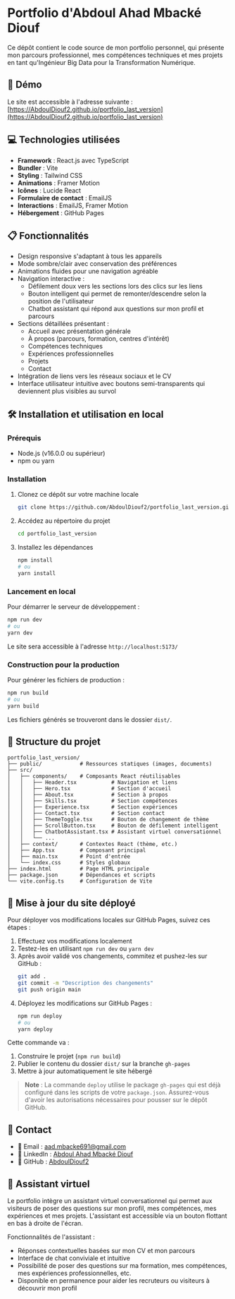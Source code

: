 # Portfolio d'Abdoul Ahad Mbacké Diouf

Ce dépôt contient le code source de mon portfolio personnel, qui présente mon parcours professionnel, mes compétences techniques et mes projets en tant qu'Ingénieur Big Data pour la Transformation Numérique.

## 🚀 Démo

Le site est accessible à l'adresse suivante : [https://AbdoulDiouf2.github.io/portfolio_last_version](https://AbdoulDiouf2.github.io/portfolio_last_version)

## 💻 Technologies utilisées

- **Framework** : React.js avec TypeScript
- **Bundler** : Vite
- **Styling** : Tailwind CSS
- **Animations** : Framer Motion
- **Icônes** : Lucide React
- **Formulaire de contact** : EmailJS
- **Interactions** : EmailJS, Framer Motion
- **Hébergement** : GitHub Pages

## 📋 Fonctionnalités

- Design responsive s'adaptant à tous les appareils
- Mode sombre/clair avec conservation des préférences
- Animations fluides pour une navigation agréable
- Navigation interactive :
  - Défilement doux vers les sections lors des clics sur les liens
  - Bouton intelligent qui permet de remonter/descendre selon la position de l'utilisateur
  - Chatbot assistant qui répond aux questions sur mon profil et parcours
- Sections détaillées présentant :
  - Accueil avec présentation générale
  - À propos (parcours, formation, centres d'intérêt)
  - Compétences techniques
  - Expériences professionnelles
  - Projets
  - Contact
- Intégration de liens vers les réseaux sociaux et le CV
- Interface utilisateur intuitive avec boutons semi-transparents qui deviennent plus visibles au survol

## 🛠️ Installation et utilisation en local

### Prérequis

- Node.js (v16.0.0 ou supérieur)
- npm ou yarn

### Installation

1. Clonez ce dépôt sur votre machine locale
   ```bash
   git clone https://github.com/AbdoulDiouf2/portfolio_last_version.git
   ```

2. Accédez au répertoire du projet
   ```bash
   cd portfolio_last_version
   ```

3. Installez les dépendances
   ```bash
   npm install
   # ou
   yarn install
   ```

### Lancement en local

Pour démarrer le serveur de développement :
```bash
npm run dev
# ou
yarn dev
```

Le site sera accessible à l'adresse `http://localhost:5173/`

### Construction pour la production

Pour générer les fichiers de production :
```bash
npm run build
# ou
yarn build
```

Les fichiers générés se trouveront dans le dossier `dist/`.

## 📂 Structure du projet

```
portfolio_last_version/
├── public/            # Ressources statiques (images, documents)
├── src/
│   ├── components/    # Composants React réutilisables
│   │   ├── Header.tsx           # Navigation et liens
│   │   ├── Hero.tsx             # Section d'accueil
│   │   ├── About.tsx            # Section à propos
│   │   ├── Skills.tsx           # Section compétences
│   │   ├── Experience.tsx       # Section expériences
│   │   ├── Contact.tsx          # Section contact
│   │   ├── ThemeToggle.tsx      # Bouton de changement de thème
│   │   ├── ScrollButton.tsx     # Bouton de défilement intelligent
│   │   ├── ChatbotAssistant.tsx # Assistant virtuel conversationnel
│   │   └── ... 
│   ├── context/       # Contextes React (thème, etc.)
│   ├── App.tsx        # Composant principal
│   ├── main.tsx       # Point d'entrée
│   └── index.css      # Styles globaux
├── index.html         # Page HTML principale
├── package.json       # Dépendances et scripts
└── vite.config.ts     # Configuration de Vite
```

## 🔄 Mise à jour du site déployé

Pour déployer vos modifications locales sur GitHub Pages, suivez ces étapes :

1. Effectuez vos modifications localement
2. Testez-les en utilisant `npm run dev` ou `yarn dev`
3. Après avoir validé vos changements, commitez et pushez-les sur GitHub :
   ```bash
   git add .
   git commit -m "Description des changements"
   git push origin main
   ```
4. Déployez les modifications sur GitHub Pages :
   ```bash
   npm run deploy
   # ou
   yarn deploy
   ```

Cette commande va :
1. Construire le projet (`npm run build`)
2. Publier le contenu du dossier `dist/` sur la branche `gh-pages`
3. Mettre à jour automatiquement le site hébergé

> **Note** : La commande `deploy` utilise le package `gh-pages` qui est déjà configuré dans les scripts de votre `package.json`. Assurez-vous d'avoir les autorisations nécessaires pour pousser sur le dépôt GitHub.

## 📱 Contact

- 📧 Email : [aad.mbacke691@gmail.com](mailto:aad.mbacke691@gmail.com)
- 🔗 LinkedIn : [Abdoul Ahad Mbacké Diouf](https://www.linkedin.com/in/abdoul-ahad-mbacké-diouf-5b04b4213)
- 🔗 GitHub : [AbdoulDiouf2](https://github.com/AbdoulDiouf2)

## 🤖 Assistant virtuel

Le portfolio intègre un assistant virtuel conversationnel qui permet aux visiteurs de poser des questions sur mon profil, mes compétences, mes expériences et mes projets. L'assistant est accessible via un bouton flottant en bas à droite de l'écran.

Fonctionnalités de l'assistant :
- Réponses contextuelles basées sur mon CV et mon parcours
- Interface de chat conviviale et intuitive
- Possibilité de poser des questions sur ma formation, mes compétences, mes expériences professionnelles, etc.
- Disponible en permanence pour aider les recruteurs ou visiteurs à découvrir mon profil
